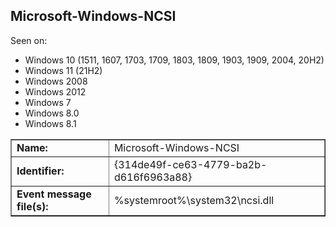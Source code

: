 ## Microsoft-Windows-NCSI

Seen on:
* Windows 10 (1511, 1607, 1703, 1709, 1803, 1809, 1903, 1909, 2004, 20H2)
* Windows 11 (21H2)
* Windows 2008
* Windows 2012
* Windows 7
* Windows 8.0
* Windows 8.1

<table border="1" class="docutils">
  <tbody>
    <tr>
      <td><b>Name:</b></td>
      <td>Microsoft-Windows-NCSI</td>
    </tr>
    <tr>
      <td><b>Identifier:</b></td>
      <td>{314de49f-ce63-4779-ba2b-d616f6963a88}</td>
    </tr>
    <tr>
      <td><b>Event message file(s):</b></td>
      <td>%systemroot%\system32\ncsi.dll</td>
    </tr>
  </tbody>
</table>

&nbsp;

